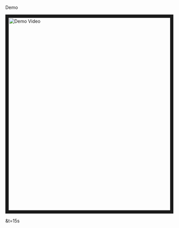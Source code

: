 Demo


<a href="http://www.youtube.com/watch?feature=player_embedded&v=ZyTjWV-8E5c?autoplay=1
" target="_blank"><img src="http://img.youtube.com/vi/ZyTjWV-8E5c?autoplay=1/0.jpg" 
alt="Demo Video" width="800" height="600" border="10" /></a>



&t=15s


